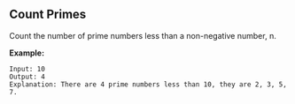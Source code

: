 ## Count Primes

Count the number of prime numbers less than a non-negative number, n.

**Example:**

```
Input: 10
Output: 4
Explanation: There are 4 prime numbers less than 10, they are 2, 3, 5, 7.